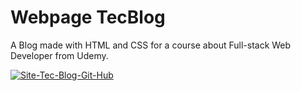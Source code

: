 # Webpage TecBlog

A Blog made with HTML and CSS  for a course about Full-stack Web Developer from Udemy.


<a href="https://ibb.co/2Fp2sk5"><img src="https://i.ibb.co/ZfbsYMN/Site-Tec-Blog-Git-Hub.jpg" alt="Site-Tec-Blog-Git-Hub" border="0"></a>
